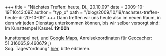 +++
title = "Nächstes Treffen: heute, Di., 20.10.09"
date = 2009-10-19T16:43:09Z
author = "typ_o"
path = "/blog/2009/10/19/nachstes-treffen-heute-di-20-10-09"
+++
Dann treffen wir uns heute also im neuen Raum, in dem wir jeden Dienstag
unterkommen können, bis wir selber versorgt sind: Im Kunsttempel Kassel.
**19:00h**  
  
[kunsttempel.net](http://www.kunsttempel.net), und [Google
Maps](http://maps.google.com/maps?f=q&source=s_q&hl=de&geocode=&q=Friedrich-Ebert-Str.+177,+kassel&sll=37.0625,-95.677068&sspn=23.761683,55.810547&ie=UTF8&hq=&hnear=Friedrich-Ebert-Stra%C3%9Fe+177,+West+34119+Kassel,+Hessen,+Deutschland&ll=51.316089,9.460862&spn=0.00057,0.002725&t=h&z=19),
Anreisekoordinaten für Geocacher: 51.316065,9.460679 ;)  
Sog. Tages"ordnung"
[hier](http://flipdot.org/wiki/index.php?title=Flipdot_Treffen/2009-10-20),
bitte editieren.
